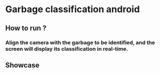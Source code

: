 # Garbage classification android

## How to run ?

### Align the camera with the garbage to be identified, and the screen will display its classification in real-time.

## Showcase

### 
